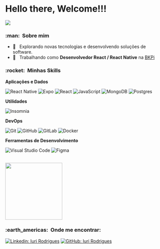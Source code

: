 # Hello there, Welcome!!!

![](https://komarev.com/ghpvc/?username=rd-easy&color=006bed)

<h3> :man: &nbsp;Sobre mim </h3>

- 🤔 &nbsp; Explorando novas tecnologias e desenvolvendo soluções de software.
- 💼 &nbsp; Trabalhando como **Desenvolvedor React / React Native** na <a href="https://bkpi.io">BKPi</a>

<h3> :rocket: &nbsp;Minhas Skills </h3>

**Aplicações e Dados**

  ![React Native](https://img.shields.io/badge/-React%20Native-333333?style=flat&logo=react)
  ![Expo](https://img.shields.io/badge/-Expo-333333?style=flat&logo=expo)
  ![React](https://img.shields.io/badge/-React-333333?style=flat&logo=react)
  ![JavaScript](https://img.shields.io/badge/-JavaScript-333333?style=flat&logo=javascript)
  ![MongoDB](https://img.shields.io/badge/-MongoDB-333333?style=flat&logo=mongodb)
  ![Postgres](https://img.shields.io/badge/-Postgesql-333333?style=flat&logo=postgresql)

**Utilidades**

  ![Insomnia](https://img.shields.io/badge/-Insomnia-333333?style=flat&logo=insomnia)

**DevOps**

  ![Git](https://img.shields.io/badge/-Git-333333?style=flat&logo=git)
  ![GitHub](https://img.shields.io/badge/-GitHub-333333?style=flat&logo=github)
  ![GitLab](https://img.shields.io/badge/-GitLab-333333?style=flat&logo=gitlab)
  ![Docker](https://img.shields.io/badge/-Docker-333333?style=flat&logo=docker)

**Ferramentas de Desenvolvimento**

  ![Visual Studio Code](https://img.shields.io/badge/-Visual%20Studio%20Code-333333?style=flat&logo=visual-studio-code&logoColor=007ACC)
  ![Figma](https://img.shields.io/badge/-Figma-333333?style=flat&logo=figma&logoColor=007ACC)

<br/>

<a href="https://github.com/rd-easy">
  <img height="180em" src="https://github-readme-stats.vercel.app/api?username=rd-easy&theme=dracula&show_icons=true" />
</a>

<br/>

<h3> :earth_americas: &nbsp;Onde me encontrar: </h3> 

[![Linkedin: Iuri Rodrigues](https://img.shields.io/badge/-Iuri%20Rodrigues-blue?style=flat-square&logo=Linkedin&logoColor=white&link=https://www.linkedin.com/in/iuri-rodrigues-606009231)](https://www.linkedin.com/in/iuri-rodrigues-606009231)
[![GitHub: Iuri Rodrigues]( https://img.shields.io/github/followers/rd-easy?label=follow&style=social)](https://github.com/rd-easy)
